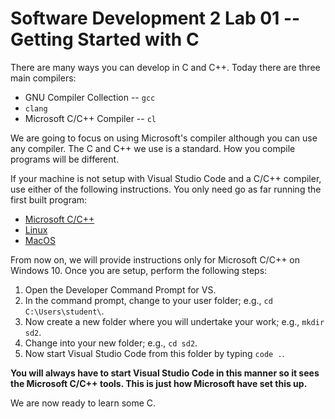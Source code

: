 # Software Development 2 Lab 01 -- Getting Started with C

There are many ways you can develop in C and C++. Today there are three main compilers:

- GNU Compiler Collection -- `gcc`
- `clang`
- Microsoft C/C++ Compiler -- `cl`

We are going to focus on using Microsoft's compiler although you can use any compiler. The C and C++ we use is a standard. How you compile programs will be different.

If your machine is not setup with Visual Studio Code and a C/C++ compiler, use either of the following instructions. You only need go as far running the first built program:

- [Microsoft C/C++](https://code.visualstudio.com/docs/cpp/config-msvc)
- [Linux](https://code.visualstudio.com/docs/cpp/config-linux)
- [MacOS](https://code.visualstudio.com/docs/cpp/config-clang-mac)

From now on, we will provide instructions only for Microsoft C/C++ on Windows 10. Once you are setup, perform the following steps:

1. Open the Developer Command Prompt for VS.
2. In the command prompt, change to your user folder; e.g., `cd C:\Users\student\`.
3. Now create a new folder where you will undertake your work; e.g., `mkdir sd2`.
4. Change into your new folder; e.g., `cd sd2`.
5. Now start Visual Studio Code from this folder by typing `code .`.

**You will always have to start Visual Studio Code in this manner so it sees the Microsoft C/C++ tools. This is just how Microsoft have set this up.**

We are now ready to learn some C.